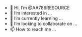 - 👋 Hi, I’m @AA786RESOURCE
- 👀 I’m interested in ...
- 🌱 I’m currently learning ...
- 💞️ I’m looking to collaborate on ...
- 📫 How to reach me ...

<!---
AA786RESOURCE/AA786RESOURCE is a ✨ special ✨ repository because its `README.md` (this file) appears on your GitHub profile.
You can click the Preview link to take a look at your changes.
--->
